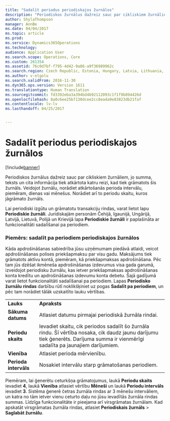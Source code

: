 ```yaml
---
title: "Sadalīt periodus periodiskajos žurnālos"
description: "Periodiskos žurnālus dažreiz sauc par cikliskiem žurnāliem, jo summa, teksts un cita informācija tiek atkārtota katru reizi, kad tiek grāmatots šis žurnāls. Veidojot žurnālu, norādiet atkārtošanās perioda intervālu, piemēram, dienas vai mēnešus. Norādiet arī to periodu skaitu, kuros jāgrāmato žurnāls."
author: ShylaThompson
manager: AnnBe
ms.date: 04/04/2017
ms.topic: article
ms.prod: 
ms.service: Dynamics365Operations
ms.technology: 
audience: Application User
ms.search.scope: Operations, Core
ms.custom: 261354
ms.assetid: 76c0d7bf-f795-4d42-9a86-a9f36989962c
ms.search.region: Czech Republic, Estonia, Hungary, Latvia, Lithuania, Poland
ms.author: v-elgolu
ms.search.validFrom: 2016-11-30
ms.dyn365.ops.version: Version 1611
ms.translationtype: Human Translation
ms.sourcegitcommit: fd3392eba3a394bd4b92112093c1f1f9b894426d
ms.openlocfilehash: 8a0c6ee25b7130dcee2cc8eada9e83823db21faf
ms.contentlocale: lv-lv
ms.lasthandoff: 04/25/2017


---
```


# <a name="split-periods-in-periodic-journals"></a>Sadalīt periodus periodiskajos žurnālos

[!include[banner](../includes/banner.md)]


Periodiskos žurnālus dažreiz sauc par cikliskiem žurnāliem, jo summa, teksts un cita informācija tiek atkārtota katru reizi, kad tiek grāmatots šis žurnāls. Veidojot žurnālu, norādiet atkārtošanās perioda intervālu, piemēram, dienas vai mēnešus. Norādiet arī to periodu skaitu, kuros jāgrāmato žurnāls.

Lai periodiski izgūtu un grāmatotu transakciju rindas, varat lietot lapu **Periodiskie žurnāli**. Juridiskajām personām Čehijā, Igaunijā, Ungārijā, Latvijā, Lietuvā, Polijā un Krievijā lapa **Periodiskie žurnāli** ir paplašināta ar funkcionalitāti sadalīšanai pa periodiem. <!---For more information, see [Create and process a periodic journal](http://ax.help.dynamics.com/en/wiki/create-and-process-a-periodic-journal/).-->

### <a name="example-split-for-periods-in-periodic-journals"></a>Piemērs: sadalīt pa periodiem periodiskajos žurnālos

Kāda apdrošināšanas sabiedrība jūsu uzņēmumam piedāvā atlaidi, veicot apdrošināšanas polises priekšapmaksu par visu gadu. Maksājums tiek grāmatots aktīvu kontā, piemēram, kā priekšapmaksas apdrošināšana. Pēc tam jūs dzēšat ikmēneša apdrošināšanas izdevumus visa gada garumā, izveidojot periodisku žurnālu, kas ietver priekšapmaksas apdrošināšanas konta kredītu un apdrošināšanas izdevumu konta debetu. Šajā gadījumā varat lietot funkcionalitāti sadalīšanai pa periodiem. Lapas **Periodisko žurnālu** **rindas** darbību rūtī noklikšķiniet uz pogas **Sadalīt pa periodiem**, un pēc tam norādiet tālāk uzskaitīto lauku vērtības.

|                       |                                                                                                                                                                                                             |
|-----------------------|-------------------------------------------------------------------------------------------------------------------------------------------------------------------------------------------------------------|
| **Lauks**             | **Apraksts**                                                                                                                                                                                             |
| **Sākuma datums**        | Atlasiet datumu pirmajai periodiskā žurnāla rindai.                                                                                                                                                        |
| **Periodu skaits** | Ievadiet skaitu, cik periodos sadalīt šo žurnāla rindu. Šī vērtība nosaka, cik daudz jaunu darījumu tiek ģenerēts. Darījuma summa ir vienmērīgi sadalīta pa jaunajiem darījumiem. |
| **Vienība**              | Atlasiet perioda mērvienību.                                                                                                                                                                  |
| **Perioda intervāls**   | Nosakiet intervālu starp grāmatošanas periodiem.                                                                                                                                                              |

Piemēram, lai ģenerētu ceturkšņa grāmatojumus, laukā **Periodu skaits** ievadiet **4**, laukā **Vienība** atlasiet vērtību **Mēneši** un laukā **Periodu intervāls** ievadiet **3**. Sistēma ģenerē četras žurnāla rindas ar 3 mēnešu intervāliem, un katra no tām ietver vienu ceturto daļu no jūsu ievadītās žurnāla rindas summas. Līdzīga funkcionalitāte ir pieejama arī virsgrāmatas žurnālam. Kad apskatāt virsgrāmatas žurnāla rindas, atlasiet **Periodiskais žurnāls** &gt; **Saglabāt žurnālu**.




